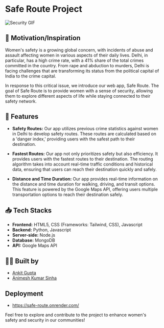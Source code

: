 # Safe Route Project

![Security GIF](https://media.tenor.com/AprSLO6IgPAAAAAC/security.gif)

## 💪 Motivation/Inspiration

Women's safety is a growing global concern, with incidents of abuse and assault affecting women in various aspects of their daily lives. Delhi, in particular, has a high crime rate, with a 41% share of the total crimes committed in the country. From rape and abduction to murders, Delhi is facing challenges that are transforming its status from the political capital of India to the crime capital.

In response to this critical issue, we introduce our web app, Safe Route. The goal of Safe Route is to provide women with a sense of security, allowing them to explore different aspects of life while staying connected to their safety network.

## 🚀 Features

- **Safety Routes:** Our app utilizes previous crime statistics against women in Delhi to develop safety routes. These routes are calculated based on a 'danger index,' providing users with the safest path to their destination.

- **Fastest Routes:** Our app not only prioritizes safety but also efficiency. It provides users with the fastest routes to their destination. The routing algorithm takes into account real-time traffic conditions and historical data, ensuring that users can reach their destination quickly and safely.

- **Distance and Time Duration:** Our app provides real-time information on the distance and time duration for walking, driving, and transit options. This feature is powered by the Google Maps API, offering users multiple transportation options to reach their destination safely.

## 📥 Tech Stacks

- **Frontend:** HTML5, CSS (Frameworks: Tailwind, CSS), Javascript
- **Backend:** Python, Javascript
- **Server-side:** Node.js
- **Database:** MongoDB
- **API:** Google Maps API

## 👨‍💻 Built by

- [Ankit Gupta](https://github.com/Ankit-Gupta18)
- [Animesh Kumar Sinha](https://github.com/Anim3shSinha)

## Deployment
- https://safe-route.onrender.com/

Feel free to explore and contribute to the project to enhance women's safety and security in our communities!
